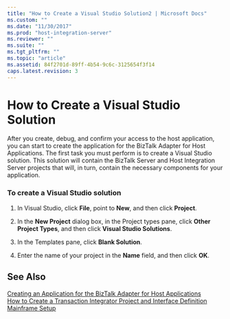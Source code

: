 ```yaml
---
title: "How to Create a Visual Studio Solution2 | Microsoft Docs"
ms.custom: ""
ms.date: "11/30/2017"
ms.prod: "host-integration-server"
ms.reviewer: ""
ms.suite: ""
ms.tgt_pltfrm: ""
ms.topic: "article"
ms.assetid: 84f2701d-89ff-4b54-9c6c-3125654f3f14
caps.latest.revision: 3
---
```

# How to Create a Visual Studio Solution
After you create, debug, and confirm your access to the host application, you can start to create the application for the BizTalk Adapter for Host Applications. The first task you must perform is to create a Visual Studio solution. This solution will contain the BizTalk Server and Host Integration Server projects that will, in turn, contain the necessary components for your application.  
  
### To create a Visual Studio solution  
  
1.  In Visual Studio, click **File**, point to **New**, and then click **Project**.  
  
2.  In the **New Project** dialog box, in the Project types pane, click **Other Project Types**, and then click **Visual Studio Solutions**.  
  
3.  In the Templates pane, click **Blank Solution**.  
  
4.  Enter the name of your project in the **Name** field, and then click **OK**.  
  
## See Also  
 [Creating an Application for the BizTalk Adapter for Host Applications](../HIS2010/creating-an-application-for-the-biztalk-adapter-for-host-applications1.md)   
 [How to Create a Transaction Integrator Project and Interface Definition](../HIS2010/how-to-create-a-transaction-integrator-project-and-interface-definition2.md)   
 [Mainframe Setup](../HIS2010/mainframe-setup1.md)